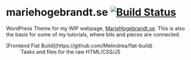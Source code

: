mariehogebrandt.se [![Build Status](https://travis-ci.org/Melindrea/mariehogebrandt-se.png)](https://travis-ci.org/Melindrea/mariehogebrandt-se)
==================

WordPress Theme for my WIP webpage, [MarieHogebrandt.se](http://mariehogebrandt.se). This is also the basis for some of my tutorials, where bits and pieces are connected.

<dl>
  <dt>[Frontend Flat Build](https://github.com/Melindrea/flat-build)</dt>
  <dd>Tasks and files for the raw HTML/CSS/JS</dd>
</dl>

